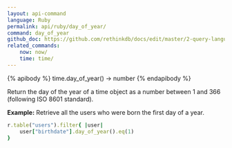 ```yaml
---
layout: api-command 
language: Ruby
permalink: api/ruby/day_of_year/
command: day_of_year 
github_doc: https://github.com/rethinkdb/docs/edit/master/2-query-language/api/ruby/dates-and-times/day_of_year.md
related_commands:
    now: now/
    time: time/
---
```


{% apibody %}
time.day_of_year() → number
{% endapibody %}

Return the day of the year of a time object as a number between 1 and 366 (following ISO 8601 standard).

__Example:__ Retrieve all the users who were born the first day of a year.

```rb
r.table("users").filter{ |user|
    user["birthdate"].day_of_year().eq(1)
}
```


